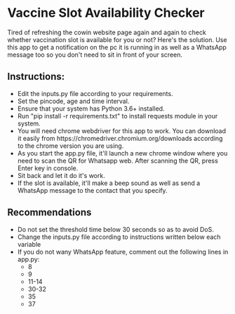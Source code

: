 # Vaccine Slot Availability Checker

Tired of refreshing the cowin website page again and again to check whether vaccination slot is available for you or not? 
Here's the solution. Use this app to get a notification on the pc it is running in as well as a WhatsApp message too so you don't need to sit in front of your screen.

<h2>Instructions:</h2>
<ul>
<li> Edit the inputs.py file according to your requirements. 
<li> Set the pincode, age and time interval.
<li> Ensure that your system has Python 3.6+ installed.
<li> Run "pip install -r requirements.txt" to install requests module in your system.
<li> You will need chrome webdriver for this app to work. You can download it easily from https://chromedriver.chromium.org/downloads according to the chrome version you are using. 
<li> As you start the app.py file, it'll launch a new chrome window where you need to scan the QR for Whatsapp web. After scanning the QR, press Enter key in console.
<li> Sit back and let it do it's work.
<li> If the slot is available, it'll make a beep sound as well as send a WhatsApp message to the contact that you specify.</ul>

<h2>Recommendations</h2>
<ul>
  <li> Do not set the threshold time below 30 seconds so as to avoid DoS.
  <li> Change the inputs.py file according to instructions written below each variable
  <li> If you do not wany WhatsApp feature, comment out the following lines in app.py: <ul> <li> 8<li> 9<li> 11-14<li> 30-32<li> 35<li> 37
